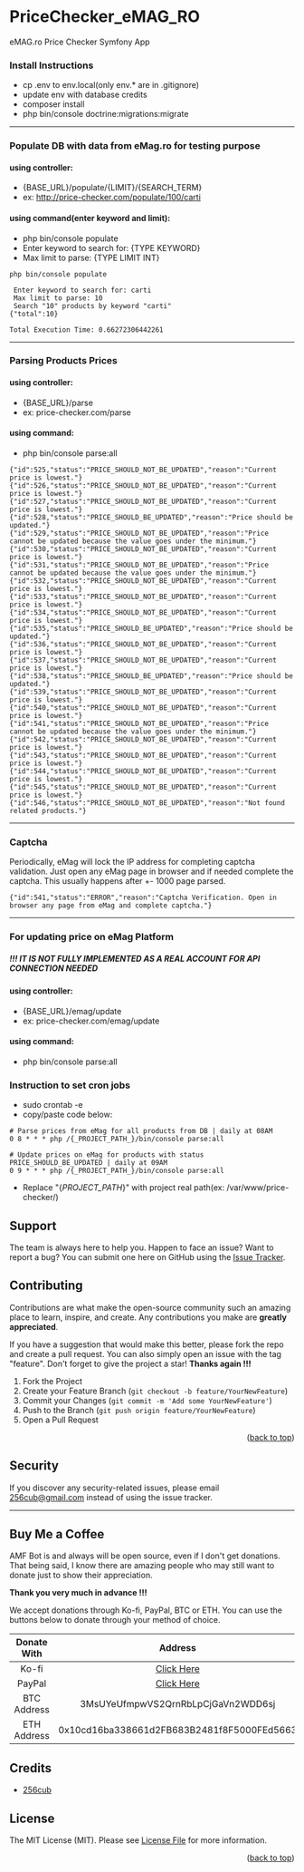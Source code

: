 # PriceChecker_eMAG_RO
eMAG.ro Price Checker Symfony App


###  Install Instructions
 - cp .env to env.local(only env.* are in .gitignore)
 - update env with database credits
 - composer install
 - php bin/console doctrine:migrations:migrate

***
### Populate DB with data from eMag.ro for testing purpose

#### using controller:
- {BASE_URL}/populate/{LIMIT}/{SEARCH_TERM}
- ex: http://price-checker.com/populate/100/carti

#### using command(enter keyword and limit):
- php bin/console populate
- Enter keyword to search for: {TYPE KEYWORD}
- Max limit to parse: {TYPE LIMIT INT}

```
php bin/console populate

 Enter keyword to search for: carti
 Max limit to parse: 10
 Search "10" products by keyword "carti"
{"total":10}

Total Execution Time: 0.66272306442261

```
***
### Parsing Products Prices
#### using controller:
- {BASE_URL}/parse
- ex: price-checker.com/parse

#### using command:
- php bin/console parse:all

```
{"id":525,"status":"PRICE_SHOULD_NOT_BE_UPDATED","reason":"Current price is lowest."}
{"id":526,"status":"PRICE_SHOULD_NOT_BE_UPDATED","reason":"Current price is lowest."}
{"id":527,"status":"PRICE_SHOULD_NOT_BE_UPDATED","reason":"Current price is lowest."}
{"id":528,"status":"PRICE_SHOULD_BE_UPDATED","reason":"Price should be updated."}
{"id":529,"status":"PRICE_SHOULD_NOT_BE_UPDATED","reason":"Price cannot be updated because the value goes under the minimum."}
{"id":530,"status":"PRICE_SHOULD_NOT_BE_UPDATED","reason":"Current price is lowest."}
{"id":531,"status":"PRICE_SHOULD_NOT_BE_UPDATED","reason":"Price cannot be updated because the value goes under the minimum."}
{"id":532,"status":"PRICE_SHOULD_NOT_BE_UPDATED","reason":"Current price is lowest."}
{"id":533,"status":"PRICE_SHOULD_NOT_BE_UPDATED","reason":"Current price is lowest."}
{"id":534,"status":"PRICE_SHOULD_NOT_BE_UPDATED","reason":"Current price is lowest."}
{"id":535,"status":"PRICE_SHOULD_BE_UPDATED","reason":"Price should be updated."}
{"id":536,"status":"PRICE_SHOULD_NOT_BE_UPDATED","reason":"Current price is lowest."}
{"id":537,"status":"PRICE_SHOULD_NOT_BE_UPDATED","reason":"Current price is lowest."}
{"id":538,"status":"PRICE_SHOULD_BE_UPDATED","reason":"Price should be updated."}
{"id":539,"status":"PRICE_SHOULD_NOT_BE_UPDATED","reason":"Current price is lowest."}
{"id":540,"status":"PRICE_SHOULD_NOT_BE_UPDATED","reason":"Current price is lowest."}
{"id":541,"status":"PRICE_SHOULD_NOT_BE_UPDATED","reason":"Price cannot be updated because the value goes under the minimum."}
{"id":542,"status":"PRICE_SHOULD_NOT_BE_UPDATED","reason":"Current price is lowest."}
{"id":543,"status":"PRICE_SHOULD_NOT_BE_UPDATED","reason":"Current price is lowest."}
{"id":544,"status":"PRICE_SHOULD_NOT_BE_UPDATED","reason":"Current price is lowest."}
{"id":545,"status":"PRICE_SHOULD_NOT_BE_UPDATED","reason":"Current price is lowest."}
{"id":546,"status":"PRICE_SHOULD_NOT_BE_UPDATED","reason":"Not found related products."}

```
***
### Captcha 
Periodically, eMag will lock the IP address for completing captcha validation.
Just open any eMag page in browser and if needed complete the captcha.
This usually happens after +- 1000 page parsed.
```
{"id":541,"status":"ERROR","reason":"Captcha Verification. Open in browser any page from eMag and complete captcha."}
```

***
### For updating price on eMag Platform
 ##### !!! IT IS NOT FULLY IMPLEMENTED AS A REAL ACCOUNT FOR API CONNECTION NEEDED
#### using controller:
- {BASE_URL}/emag/update
- ex: price-checker.com/emag/update

#### using command:
- php bin/console parse:all

### Instruction to set cron jobs
- sudo crontab -e
- copy/paste code below:
```
# Parse prices from eMag for all products from DB | daily at 08AM
0 8 * * * php /{_PROJECT_PATH_}/bin/console parse:all

# Update prices on eMag for products with status PRICE_SHOULD_BE_UPDATED | daily at 09AM
0 9 * * * php /{_PROJECT_PATH_}/bin/console parse:all
```
- Replace "{_PROJECT_PATH_}" with project real path(ex: /var/www/price-checker/)


## Support

The team is always here to help you. 
Happen to face an issue? Want to report a bug? 
You can submit one here on GitHub using the [Issue Tracker](https://github.com/256cub/PriceChecker_eMAG_RO/issues/new). 


<!-- CONTRIBUTING -->
## Contributing

Contributions are what make the open-source community such an amazing place to learn, inspire, and create.
Any contributions you make are **greatly appreciated**.

If you have a suggestion that would make this better, please fork the repo and create a pull request.
You can also simply open an issue with the tag "feature". 
Don't forget to give the project a star! 
**Thanks again !!!**

1. Fork the Project
2. Create your Feature Branch (`git checkout -b feature/YourNewFeature`)
3. Commit your Changes (`git commit -m 'Add some YourNewFeature'`)
4. Push to the Branch (`git push origin feature/YourNewFeature`)
5. Open a Pull Request

<p align="right">(<a href="#top">back to top</a>)</p>

## Security

If you discover any security-related issues, please email 256cub@gmail.com instead of using the issue tracker.


---
## Buy Me a Coffee

AMF Bot is and always will be open source, even if I don't get donations. 
That being said, I know there are amazing people who may still want to donate just to show their appreciation.

**Thank you very much in advance !!!**

We accept donations through Ko-fi, PayPal, BTC or ETH. 
You can use the buttons below to donate through your method of choice.

|   Donate With   |                      Address                       |
|:---------------:|:--------------------------------------------------:|
|      Ko-fi      |       [Click Here](https://ko-fi.com/256cub)       |
|     PayPal      | [Click Here](https://paypal.me/256cub) |
|   BTC Address   |         3MsUYeUfmpwVS2QrnRbLpCjGaVn2WDD6sj         |
|   ETH Address   |     0x10cd16ba338661d2FB683B2481f8F5000FEd5663     |


## Credits

- [256cub](https://github.com/256cub)

## License

The MIT License (MIT). Please see [License File](LICENSE.md) for more information.

<p align="right">(<a href="#top">back to top</a>)</p>